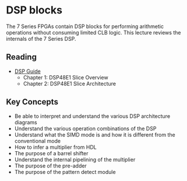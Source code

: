 # DSP blocks

The 7 Series FPGAs contain DSP blocks for performing arithmetic operations without consuming limited CLB logic.
This lecture reviews the internals of the 7 Series DSP.

## Reading

  * [DSP Guide](https://docs.amd.com/v/u/en-US/ug479_7Series_DSP48E1)
    * Chapter 1: DSP48E1 Slice Overview
    * Chapter 2: DSP48E1 Slice Architecture

## Key Concepts

  * Be able to interpret and understand the various DSP architecture diagrams
  * Understand the various operation combinations of the DSP
  * Understand what the SIMD mode is and how it is different from the conventional mode
  * How to infer a multiplier from HDL
  * The purpose of a barrel shifter
  * Understand the internal pipelining of the multiplier
  * The purpose of the pre-adder
  * The purpose of the pattern detect module
